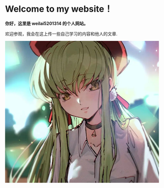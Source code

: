 # Welcome to my website！

**你好，这里是 weilai5201314 的个人网站。**

欢迎参观，我会在这上传一些自己学习的内容和他人的文章.

![siki](../z_res/CC/red.jpg)